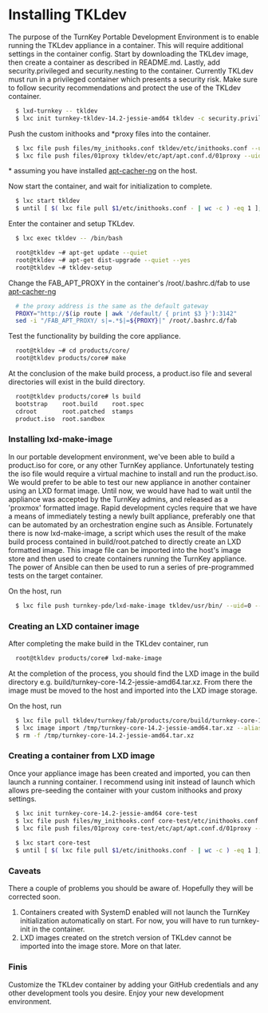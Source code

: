 # Installing TKLdev

The purpose of the TurnKey Portable Development Environment is to enable running the TKLdev appliance in a container.  This will require additional settings in the container config.  Start by downloading the TKLdev image, then create a container as described in README.md.  Lastly, add security.privileged and security.nesting to the container.  Currently TKLdev must run in a privileged container which presents a security risk.  Make sure to follow security recommendations and protect the use of the TKLdev container.
```bash
  $ lxd-turnkey -- tkldev
  $ lxc init turnkey-tkldev-14.2-jessie-amd64 tkldev -c security.privileged=true -c security.nesting=true
```
Push the custom inithooks and *proxy files into the container.
```bash
  $ lxc file push files/my_inithooks.conf tkldev/etc/inithooks.conf --uid=0 --gid=0
  $ lxc file push files/01proxy tkldev/etc/apt/apt.conf.d/01proxy --uid=0 --gid=0
```
 \* assuming you have installed [apt-cacher-ng](apt-cacher-ng.md) on the host.

Now start the container, and wait for initialization to complete.
```bash
  $ lxc start tkldev
  $ until [ $( lxc file pull $1/etc/inithooks.conf - | wc -c ) -eq 1 ]; do sleep 10; echo -n "."; done
```
Enter the container and setup TKLdev.
```bash
  $ lxc exec tkldev -- /bin/bash

  root@tkldev ~# apt-get update --quiet
  root@tkldev ~# apt-get dist-upgrade --quiet --yes
  root@tkldev ~# tkldev-setup
```
Change the FAB_APT_PROXY in the container's /root/.bashrc.d/fab to use [apt-cacher-ng](apt-cacher.ng.md)
```bash
  # the proxy address is the same as the default gateway
  PROXY="http://$(ip route | awk '/default/ { print $3 }'):3142"
  sed -i "/FAB_APT_PROXY/ s|=.*$|=${PROXY}|" /root/.bashrc.d/fab
```
Test the functionality by building the core appliance.
```bash
  root@tkldev ~# cd products/core/
  root@tkldev products/core# make
```
At the conclusion of the make build process, a product.iso file and several directories will exist in the build directory.
```bash
  root@tkldev products/core# ls build
  bootstrap    root.build    root.spec
  cdroot       root.patched  stamps
  product.iso  root.sandbox
```
### Installing lxd-make-image
In our portable development environment, we've been able to build a product.iso for core, or any other TurnKey appliance.  Unfortunately testing the iso file would require a virtual machine to install and run the product.iso.  We would prefer to be able to test our new appliance in another container using an LXD format image.  Until now, we would have had to wait until the appliance was accepted by the TurnKey admins, and released as a 'proxmox' formatted image.  Rapid development cycles require that we have a means of immediately testing a newly built appliance, preferably one that can be automated by an orchestration engine such as Ansible.  Fortunately there is now lxd-make-image, a script which uses the result of the make build process contained in build/root.patched to directly create an LXD formatted image.  This image file can be imported into the host's image store and then used to create containers running the TurnKey appliance.  The power of Ansible can then be used to run a series of pre-programmed tests on the target container.

On the host, run
```bash
  $ lxc file push turnkey-pde/lxd-make-image tkldev/usr/bin/ --uid=0 --gid=0
```
### Creating an LXD container image
After completing the make build in the TKLdev container, run
```bash
  root@tkldev products/core# lxd-make-image
```
At the completion of the process, you should find the LXD image in the build directory e.g. build/turnkey-core-14.2-jessie-amd64.tar.xz.  From there the image must be moved to the host and imported into the LXD image storage.

On the host, run
```bash
  $ lxc file pull tkldev/turnkey/fab/products/core/build/turnkey-core-14.2-jessie-amd64.tar.xz /tmp
  $ lxc image import /tmp/turnkey-core-14.2-jessie-amd64.tar.xz --alias turnkey-core-14.2-jessie-amd64 --public=true
  $ rm -f /tmp/turnkey-core-14.2-jessie-amd64.tar.xz
```
### Creating a container from LXD image
Once your appliance image has been created and imported, you can then launch a running container.  I recommend using init instead of launch which allows pre-seeding the container with your custom inithooks and proxy settings.
```bash
  $ lxc init turnkey-core-14.2-jessie-amd64 core-test
  $ lxc file push files/my_inithooks.conf core-test/etc/inithooks.conf --uid=0 --gid=0
  $ lxc file push files/01proxy core-test/etc/apt/apt.conf.d/01proxy --uid=0 --gid=0
  
  $ lxc start core-test
  $ until [ $( lxc file pull $1/etc/inithooks.conf - | wc -c ) -eq 1 ]; do sleep 10; echo -n "."; done # wait for initialization
```
### Caveats
There a couple of problems you should be aware of.  Hopefully they will be corrected soon.

1. Containers created with SystemD enabled will not launch the TurnKey initialization automatically on start. For now, you will have to run turnkey-init in the container.
2. LXD images created on the stretch version of TKLdev cannot be imported into the image store. More on that later.

### Finis
Customize the TKLdev container by adding your GitHub credentials and any other development tools you desire.
Enjoy your new development environment.
